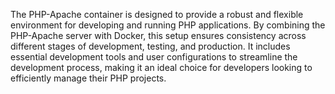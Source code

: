 The PHP-Apache container is designed to provide a robust and flexible environment for developing and running PHP applications. By combining the PHP-Apache server with Docker, this setup ensures consistency across different stages of development, testing, and production. It includes essential development tools and user configurations to streamline the development process, making it an ideal choice for developers looking to efficiently manage their PHP projects.
